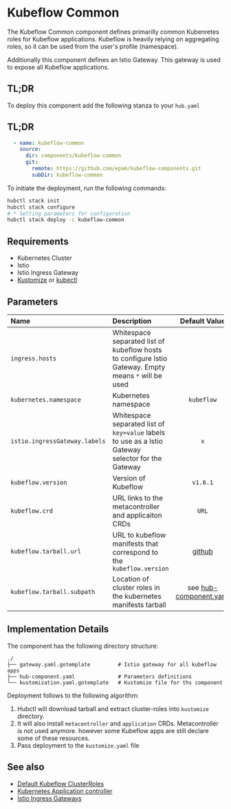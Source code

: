 # Kubeflow Common

The Kubeflow Common component defines primarilly common Kubenretes roles for Kubeflow applications. Kubeflow is heavily relying on aggregating roles, so it can be used from the user's profile (namespace).

Additionally this component defines an Istio Gateway. This gateway is used to expose all Kubeflow applications.

## TL;DR

To deploy this component add the following stanza to your `hub.yaml`

## TL;DR

```yaml
  - name: kubeflow-common
    source:
      dir: components/kubeflow-common
      git:
        remote: https://github.com/epam/kubeflow-components.git
        subDir: kubeflow-common
```

To initiate the deployment, run the following commands:

```bash
hubctl stack init
hubctl stack configure
# * Setting parameters for configuration 
hubctl stack deploy -c kubeflow-common
```

## Requirements

- Kubernetes Cluster
- Istio
- Istio Ingress Gateway
- [Kustomize](https://kustomize.io/) or [kubectl](https://kubernetes.io/docs/tasks/tools/install-kubectl/)

## Parameters

| Name  | Description | Default Value | Required |
|:------|:------------|:-------------:|:--------:|
| `ingress.hosts`| Whitespace separated list of kubeflow hosts to configure Istio Gateway. Empty means `*` will be used| |
| `kubernetes.namespace` | Kubernetes namespace | `kubeflow` |
| `istio.ingressGateway.labels` | Whitespace separated list of `key=value` labels to use as a Istio Gateway selector for the Gateway | `x` |
| `kubeflow.version`     | Version of Kubeflow | `v1.6.1`|
| `kubeflow.crd`     | URL links to the metacontroller and applicaiton CRDs | `URL` | x |
| `kubeflow.tarball.url`     | URL to kubeflow manifests that correspond to the `kubeflow.version`| [github](https://github.com/kubeflow/manifests/archive/v1.6.1.tar.gz) |          |
| `kubeflow.tarball.subpath` | Location of cluster roles in the kubernetes manifests tarball | see [hub-component.yaml](./hub-component.yaml) |  |

## Implementation Details

The component has the following directory structure:

```text
./
├── gateway.yaml.gotemplate         # Istio gateway for all kubeflow apps
├── hub-component.yaml              # Parameters definitions
└── kustomization.yaml.gotemplate   # Kustomize file for ths component
```

Deployment follows to the following algorithm:

1. Hubctl will download tarball and extract cluster-roles into `kustomize` directory.
2. It will also install `metacontroller` and `application` CRDs. Metacontroller is not used anymore. however some Kubeflow apps are still declare some of these resources.
3. Pass deployment to the `kustomize.yaml` file

## See also

- [Default Kubeflow ClusterRoles](https://github.com/kubeflow/manifests/tree/v1.2-branch/kubeflow-roles)
- [Kubernetes Application controller](https://github.com/kubernetes-sigs/application)
- [Istio Ingress Gateways](https://istio.io/latest/docs/tasks/traffic-management/ingress/ingress-control/)
